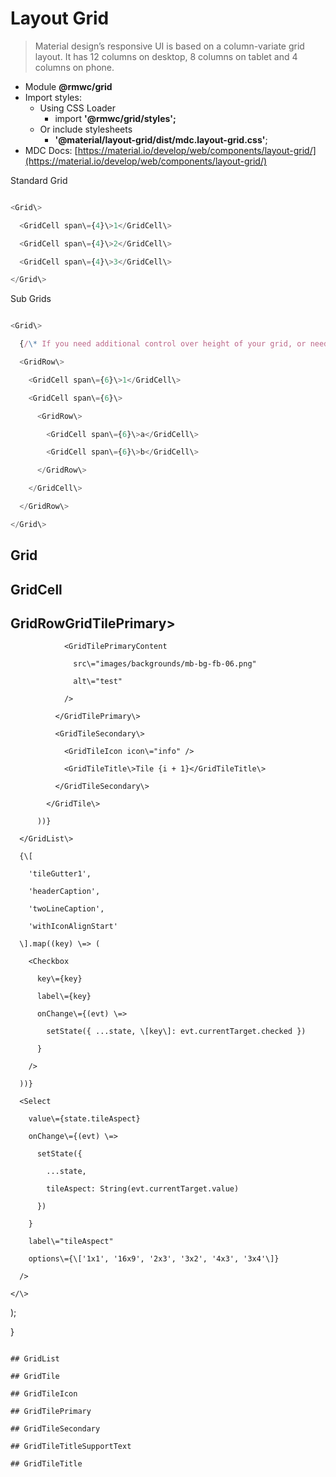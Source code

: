 # Layout Grid

> Material design’s responsive UI is based on a column-variate grid layout. It has 12 columns on desktop, 8 columns on tablet and 4 columns on phone.

-   Module __@rmwc/grid__
-   Import styles:
    -   Using CSS Loader
        -   import __'@rmwc/grid/styles';__
    -   Or include stylesheets
        -   __'@material/layout-grid/dist/mdc.layout-grid.css'__;
-   MDC Docs: [https://material.io/develop/web/components/layout-grid/](https://material.io/develop/web/components/layout-grid/)

Standard Grid

```js

<Grid\>

  <GridCell span\={4}\>1</GridCell\>

  <GridCell span\={4}\>2</GridCell\>

  <GridCell span\={4}\>3</GridCell\>

</Grid\>


```

Sub Grids

```js

<Grid\>

  {/\* If you need additional control over height of your grid, or need to add SubGrids, you can add your own GridRow components. \*/}

  <GridRow\>

    <GridCell span\={6}\>1</GridCell\>

    <GridCell span\={6}\>

      <GridRow\>

        <GridCell span\={6}\>a</GridCell\>

        <GridCell span\={6}\>b</GridCell\>

      </GridRow\>

    </GridCell\>

  </GridRow\>

</Grid\>


```

## Grid

## GridCell

## GridRowGridTilePrimary\>

                <GridTilePrimaryContent

                  src\="images/backgrounds/mb-bg-fb-06.png"

                  alt\="test"

                />

              </GridTilePrimary\>

              <GridTileSecondary\>

                <GridTileIcon icon\="info" />

                <GridTileTitle\>Tile {i + 1}</GridTileTitle\>

              </GridTileSecondary\>

            </GridTile\>

          ))}

      </GridList\>

      {\[

        'tileGutter1',

        'headerCaption',

        'twoLineCaption',

        'withIconAlignStart'

      \].map((key) \=> (

        <Checkbox

          key\={key}

          label\={key}

          onChange\={(evt) \=>

            setState({ ...state, \[key\]: evt.currentTarget.checked })

          }

        />

      ))}

      <Select

        value\={state.tileAspect}

        onChange\={(evt) \=>

          setState({

            ...state,

            tileAspect: String(evt.currentTarget.value)

          })

        }

        label\="tileAspect"

        options\={\['1x1', '16x9', '2x3', '3x2', '4x3', '3x4'\]}

      />

    </\>

  );

}


```

## GridList

## GridTile

## GridTileIcon

## GridTilePrimary

## GridTileSecondary

## GridTileTitleSupportText

## GridTileTitle